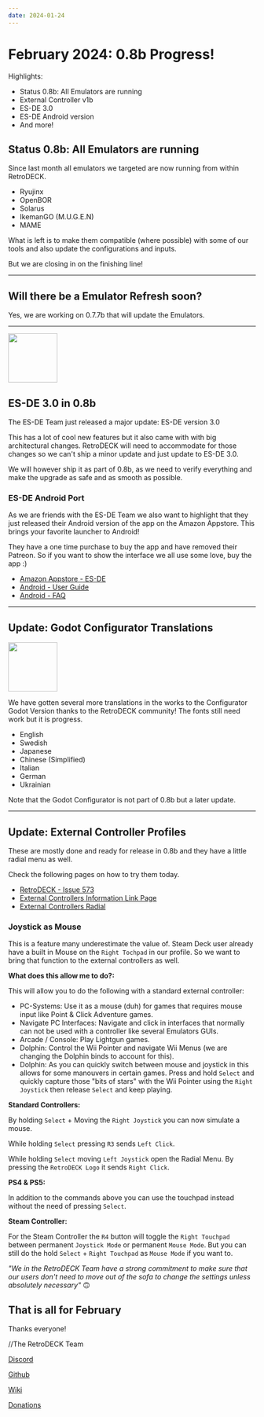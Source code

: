 ```yaml
---
date: 2024-01-24
---
```


# February 2024: 0.8b Progress!

Highlights:

- Status 0.8b: All Emulators are running
- External Controller v1b
- ES-DE 3.0
- ES-DE Android version
- And more!


<!-- more -->

## Status 0.8b: All Emulators are running

Since last month all emulators we targeted are now running from within RetroDECK.

- Ryujinx
- OpenBOR
- Solarus
- IkemanGO (M.U.G.E.N)
- MAME

What is left is to make them compatible (where possible) with some of our tools and also update the configurations and inputs.

But we are closing in on the finishing line!

---

## Will there be a Emulator Refresh soon?

Yes, we are working on 0.7.7b that will update the Emulators.

---

<img src="../../../es-de-logo.png" width="100">

## ES-DE 3.0 in 0.8b

The ES-DE Team just released a major update: ES-DE version 3.0

This has a lot of cool new features but it also came with with big architectural changes. RetroDECK will need to accommodate for those changes so we can't ship a minor update and just update to ES-DE 3.0.

We will however ship it as part of 0.8b, as we need to verify everything and make the upgrade as safe and as smooth as possible.

### ES-DE Android Port

As we are friends with the ES-DE Team we also want to highlight that they just released their Android version of the app on the Amazon Appstore. This brings your favorite launcher to Android!

They have a one time purchase to buy the app and have removed their Patreon. So if you want to show the interface we all use some love, buy the app :)

- [Amazon Appstore - ES-DE](https://www.amazon.com/dp/B0CVXRHWTT/)
- [Android - User Guide](https://gitlab.com/es-de/emulationstation-de/-/blob/master/ANDROID.md)
- [Android - FAQ](https://gitlab.com/es-de/emulationstation-de/-/blob/master/FAQ-ANDROID.md)


---

## Update: Godot Configurator Translations

<img src="../../../configurator-cn.webp" width="100">

We have gotten several more translations in the works to the Configurator Godot Version thanks to the RetroDECK community!
The fonts still need work but it is progress.


- English
- Swedish
- Japanese
- Chinese (Simplified)
- Italian
- German
- Ukrainian

Note that the Godot Configurator is not part of 0.8b but a later update.

---

## Update: External Controller Profiles

These are mostly done and ready for release in 0.8b and they have a little radial menu as well.

Check the following pages on how to try them today.

- [RetroDECK - Issue 573](https://discord.gg/Dz3szYsP8g)
- [External Controllers Information Link Page](https://retrodeck.readthedocs.io/en/latest/wiki_general/retrodeck-input-support/)
- [External Controllers Radial](https://retrodeck.readthedocs.io/en/latest/wiki_controllers/radial-menus/controller-standard-radial/)

### Joystick as Mouse
This is a feature many underestimate the value of. Steam Deck user already have a built in Mouse on the `Right Tochpad` in our profile.
So we want to bring that function to the external controllers as well.

**What does this allow me to do?:**

This will allow you to do the following with a standard external controller:

- PC-Systems: Use it as a mouse (duh) for games that requires mouse input like Point & Click Adventure games.
- Navigate PC Interfaces: Navigate and click in interfaces that normally can not be used with a controller like several Emulators GUIs.
- Arcade / Console: Play Lightgun games.
- Dolphin: Control the Wii Pointer and navigate Wii Menus (we are changing the Dolphin binds to account for this).
- Dolphin: As you can quickly switch between mouse and joystick in this allows for some manouvers in certain games. Press and hold `Select` and quickly capture those "bits of stars" with the Wii Pointer using the `Right Joystick` then release `Select` and keep playing.

**Standard Controllers:**

By holding `Select` + Moving the `Right Joystick` you can now simulate a mouse.

While holding `Select` pressing  `R3` sends `Left Click`.

While holding `Select` moving `Left Joystick` open the Radial Menu. By pressing the `RetroDECK Logo` it sends `Right Click`.


**PS4 & PS5:**

In addition to the commands above you can use the touchpad instead without the need of pressing `Select`.

**Steam Controller:**

For the Steam Controller the `R4` button will toggle the `Right Touchpad` between permanent `Joystick Mode` or permanent `Mouse Mode`. But you can still do the hold `Select` + `Right Touchpad`  as `Mouse Mode` if you want to.


*"We in the RetroDECK Team have a strong commitment to make sure that our users don't need to move out of the sofa to change the settings unless absolutely necessary"* 🙃


## That is all for February


Thanks everyone!

//The RetroDECK Team

[Discord](https://discord.gg/Dz3szYsP8g)

[Github](https://github.com/XargonWan/RetroDECK)

[Wiki](https://github.com/XargonWan/RetroDECK/wiki)

[Donations](https://retrodeck.readthedocs.io/en/latest/wiki_about/donations-licenses/)
